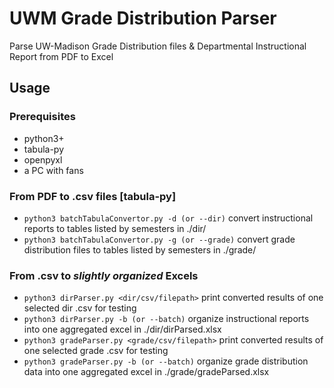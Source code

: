 # UWM Grade Distribution Parser
Parse UW-Madison Grade Distribution files & Departmental Instructional Report from PDF to Excel
## Usage
### Prerequisites
+ python3+
+ tabula-py
+ openpyxl
+ a PC with fans
### From PDF to .csv files [tabula-py]
+ ```python3 batchTabulaConvertor.py -d (or --dir)``` convert instructional reports to tables listed by semesters in ./dir/
+ ```python3 batchTabulaConvertor.py -g (or --grade)``` convert grade distribution files to tables listed by semesters in ./grade/
### From .csv to *slightly organized* Excels
+ ```python3 dirParser.py <dir/csv/filepath>``` print converted results of one selected dir .csv for testing
+ ```python3 dirParser.py -b (or --batch)``` organize instructional reports into one aggregated excel in ./dir/dirParsed.xlsx
+ ```python3 gradeParser.py <grade/csv/filepath>``` print converted results of one selected grade .csv for testing
+ ```python3 gradeParser.py -b (or --batch)``` organize grade distribution data into one aggregated excel in ./grade/gradeParsed.xlsx
